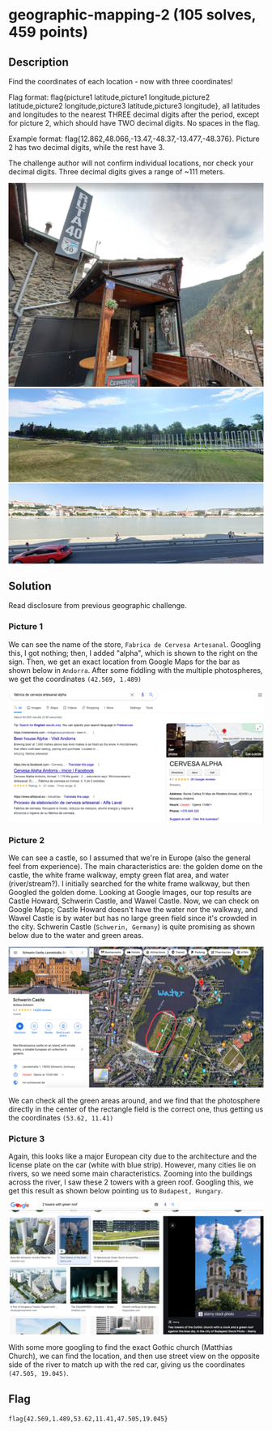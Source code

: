 # geographic-mapping-2 (105 solves, 459 points)

## Description
Find the coordinates of each location - now with three coordinates!

Flag format: flag{picture1 latitude,picture1 longitude,picture2 latitude,picture2 longitude,picture3 latitude,picture3 longitude}, all latitudes and longitudes to the nearest THREE decimal digits after the period, except for picture 2, which should have TWO decimal digits. No spaces in the flag.

Example format: flag{12.862,48.066,-13.47,-48.37,-13.477,-48.376}. Picture 2 has two decimal digits, while the rest have 3.

The challenge author will not confirm individual locations, nor check your decimal digits. Three decimal digits gives a range of ~111 meters.

![](picture1.png) ![](picture2.png) ![](picture3.png)

## Solution
Read disclosure from previous geographic challenge.

### Picture 1
We can see the name of the store, `Fabrica de Cervesa Artesanal`. Googling this, I got nothing; then, I added "alpha", which is shown to the right on the sign. Then, we get an exact location from Google Maps for the bar as shown below in `Andorra`. After some fiddling with the multiple photospheres, we get the coordinates `(42.569, 1.489)`

![](googleresult.png)

### Picture 2
We can see a castle, so I assumed that we're in Europe (also the general feel from experience). The main characteristics are: the golden dome on the castle, the white frame walkway, empty green flat area, and water (river/stream?). I initially searched for the white frame walkway, but then Googled the golden dome. Looking at Google Images, our top results are Castle Howard, Schwerin Castle, and Wawel Castle. Now, we can check on Google Maps; Castle Howard doesn't have the water nor the walkway, and Wawel Castle is by water but has no large green field since it's crowded in the city. Schwerin Castle (`Schwerin, Germany`) is quite promising as shown below due to the water and green areas.

![](googleview.jpg)

We can check all the green areas around, and we find that the photosphere directly in the center of the rectangle field is the correct one, thus getting us the coordinates `(53.62, 11.41)` 

### Picture 3
Again, this looks like a major European city due to the architecture and the license plate on the car (white with blue strip). However, many cities lie on rivers, so we need some main characteristics. Zooming into the buildings across the river, I saw these 2 towers with a green roof. Googling this, we get this result as shown below pointing us to `Budapest, Hungary`. 

![](churchresult.png)

With some more googling to find the exact Gothic church (Matthias Church), we can find the location, and then use street view on the opposite side of the river to match up with the red car, giving us the coordinates `(47.505, 19.045)`.

## Flag
`flag{42.569,1.489,53.62,11.41,47.505,19.045}`
